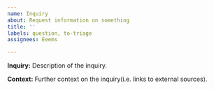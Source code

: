 ```yaml
---
name: Inquiry
about: Request information on something
title: ''
labels: question, to-triage
assignees: Eeems

---
```


**Inquiry:**
Description of the inquiry.

**Context:**
Further context on the inquiry(i.e. links to external sources).
